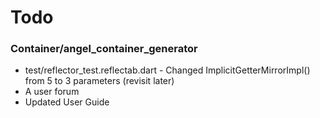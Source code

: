 # Todo

### Container/angel_container_generator

* test/reflector_test.reflectab.dart - Changed ImplicitGetterMirrorImpl() from 5 to 3 parameters (revisit later)
* A user forum
* Updated User Guide


